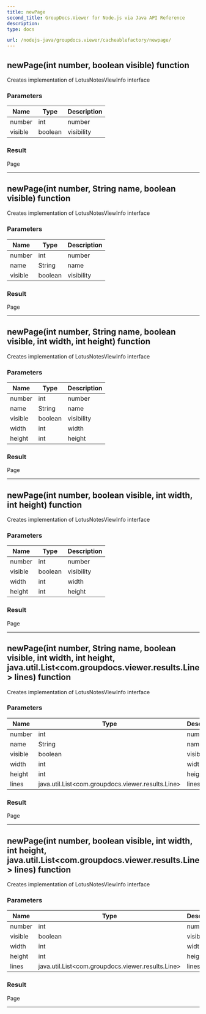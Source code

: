 ```yaml
---
title: newPage
second_title: GroupDocs.Viewer for Node.js via Java API Reference
description: 
type: docs

url: /nodejs-java/groupdocs.viewer/cacheablefactory/newpage/
---
```


## newPage(int number, boolean visible)  function
Creates implementation of LotusNotesViewInfo interface

### Parameters

| Name | Type | Description |
| --- | --- | --- |
| number | int | number |
| visible | boolean | visibility |

### Result
Page


---


## newPage(int number, String name, boolean visible)  function
Creates implementation of LotusNotesViewInfo interface

### Parameters

| Name | Type | Description |
| --- | --- | --- |
| number | int | number |
| name | String | name |
| visible | boolean | visibility |

### Result
Page


---


## newPage(int number, String name, boolean visible, int width, int height)  function
Creates implementation of LotusNotesViewInfo interface

### Parameters

| Name | Type | Description |
| --- | --- | --- |
| number | int | number |
| name | String | name |
| visible | boolean | visibility |
| width | int | width |
| height | int | height |

### Result
Page


---


## newPage(int number, boolean visible, int width, int height)  function
Creates implementation of LotusNotesViewInfo interface

### Parameters

| Name | Type | Description |
| --- | --- | --- |
| number | int | number |
| visible | boolean | visibility |
| width | int | width |
| height | int | height |

### Result
Page


---


## newPage(int number, String name, boolean visible, int width, int height, java.util.List<com.groupdocs.viewer.results.Line> lines)  function
Creates implementation of LotusNotesViewInfo interface

### Parameters

| Name | Type | Description |
| --- | --- | --- |
| number | int | number |
| name | String | name |
| visible | boolean | visibility |
| width | int | width |
| height | int | height |
| lines | java.util.List<com.groupdocs.viewer.results.Line> | lines |

### Result
Page


---


## newPage(int number, boolean visible, int width, int height, java.util.List<com.groupdocs.viewer.results.Line> lines)  function
Creates implementation of LotusNotesViewInfo interface

### Parameters

| Name | Type | Description |
| --- | --- | --- |
| number | int | number |
| visible | boolean | visibility |
| width | int | width |
| height | int | height |
| lines | java.util.List<com.groupdocs.viewer.results.Line> | lines |

### Result
Page


---



